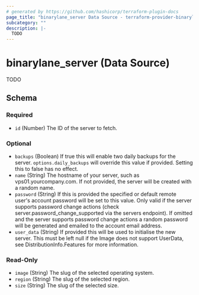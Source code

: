 ```yaml
---
# generated by https://github.com/hashicorp/terraform-plugin-docs
page_title: "binarylane_server Data Source - terraform-provider-binarylane"
subcategory: ""
description: |-
  TODO
---
```


# binarylane_server (Data Source)

TODO



<!-- schema generated by tfplugindocs -->
## Schema

### Required

- `id` (Number) The ID of the server to fetch.

### Optional

- `backups` (Boolean) If true this will enable two daily backups for the server. `options.daily_backups` will override this value if provided. Setting this to false has no effect.
- `name` (String) The hostname of your server, such as vps01.yourcompany.com. If not provided, the server will be created with a random name.
- `password` (String) If this is provided the specified or default remote user's account password will be set to this value. Only valid if the server supports password change actions (check server.password_change_supported via the servers endpoint). If omitted and the server supports password change actions a random password will be generated and emailed to the account email address.
- `user_data` (String) If provided this will be used to initialise the new server. This must be left null if the Image does not support UserData, see DistributionInfo.Features for more information.

### Read-Only

- `image` (String) The slug of the selected operating system.
- `region` (String) The slug of the selected region.
- `size` (String) The slug of the selected size.
